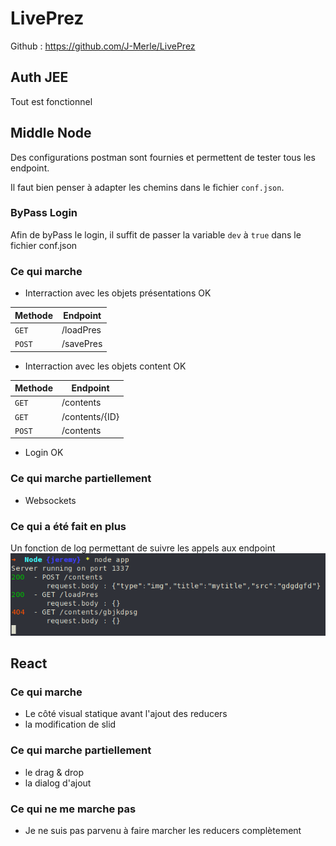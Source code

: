 # LivePrez

Github : https://github.com/J-Merle/LivePrez

## Auth JEE

Tout est fonctionnel

## Middle Node

Des configurations postman sont fournies et permettent de tester tous les endpoint.

Il faut bien penser à adapter les chemins dans le fichier `conf.json`.

### ByPass Login
Afin de byPass le login, il suffit de passer la variable `dev` à `true` dans le fichier conf.json

### Ce qui marche

- Interraction avec les objets présentations OK

Methode | Endpoint 
---|---
`GET` | /loadPres
`POST` | /savePres


- Interraction avec les objets content OK

Methode | Endpoint 
---|---
`GET` | /contents
`GET` | /contents/{ID}
`POST` | /contents

- Login OK


### Ce qui marche partiellement

- Websockets


### Ce qui a été fait en plus

Un fonction de log permettant de suivre les appels aux endpoint
![alt text](./screen_log.png)

## React

### Ce qui marche

- Le côté visual statique avant l'ajout des reducers
- la modification de slid

### Ce qui marche partiellement

- le drag & drop
- la dialog d'ajout 

### Ce qui ne me marche pas
- Je ne suis pas parvenu à faire marcher les reducers complètement
